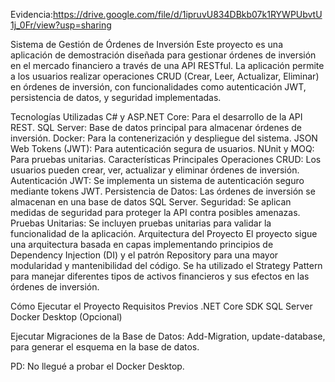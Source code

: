 Evidencia:https://drive.google.com/file/d/1ipruvU834DBkb07k1RYWPUbvtU1j_0Fr/view?usp=sharing

Sistema de Gestión de Órdenes de Inversión
Este proyecto es una aplicación de demostración diseñada para gestionar órdenes de inversión en el mercado financiero a través de una API RESTful. La aplicación permite a los usuarios realizar operaciones CRUD (Crear, Leer, Actualizar, Eliminar) en órdenes de inversión, con funcionalidades como autenticación JWT, persistencia de datos, y seguridad implementadas.

Tecnologías Utilizadas
C# y ASP.NET Core: Para el desarrollo de la API REST.
SQL Server: Base de datos principal para almacenar órdenes de inversión.
Docker: Para la contenerización y despliegue del sistema.
JSON Web Tokens (JWT): Para autenticación segura de usuarios.
NUnit y MOQ: Para pruebas unitarias.
Características Principales
Operaciones CRUD: Los usuarios pueden crear, ver, actualizar y eliminar órdenes de inversión.
Autenticación JWT: Se implementa un sistema de autenticación seguro mediante tokens JWT.
Persistencia de Datos: Las órdenes de inversión se almacenan en una base de datos SQL Server.
Seguridad: Se aplican medidas de seguridad para proteger la API contra posibles amenazas.
Pruebas Unitarias: Se incluyen pruebas unitarias para validar la funcionalidad de la aplicación.
Arquitectura del Proyecto
El proyecto sigue una arquitectura basada en capas implementando principios de Dependency Injection (DI) y el patrón Repository para una mayor modularidad y mantenibilidad del código. Se ha utilizado el Strategy Pattern para manejar diferentes tipos de activos financieros y sus efectos en las órdenes de inversión.

Cómo Ejecutar el Proyecto
Requisitos Previos
.NET Core SDK
SQL Server
Docker Desktop (Opcional)

Ejecutar Migraciones de la Base de Datos:
Add-Migration, update-database, para generar el esquema en la base de datos.

PD: No llegué a probar el Docker Desktop.
